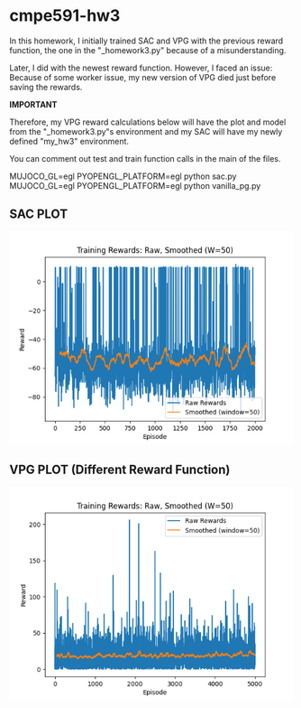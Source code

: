 # cmpe591-hw3

In this homework, I initially trained SAC and VPG with the previous reward function, the one in the "_homework3.py" because of a misunderstanding.

Later, I did with the newest reward function. However, I faced an issue: Because of some worker issue, my new version of VPG died just before saving the rewards. 

**IMPORTANT**

Therefore, my VPG reward calculations below will have the plot and model from the "_homework3.py"s environment and my SAC will have my newly defined "my_hw3" environment.


You can comment out test and train function calls in the main of the files.

MUJOCO_GL=egl PYOPENGL_PLATFORM=egl python sac.py
MUJOCO_GL=egl PYOPENGL_PLATFORM=egl python vanilla_pg.py


## SAC PLOT 
![SAC](/sac_rewards.png)


## VPG PLOT (Different Reward Function)
![VPG](/vpg_rewards.png)
